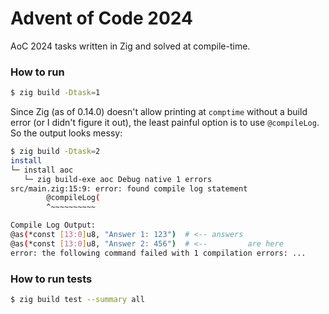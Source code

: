 # Advent of Code 2024

AoC 2024 tasks written in Zig and solved at compile-time.

### How to run

```bash
$ zig build -Dtask=1
```

Since Zig (as of 0.14.0) doesn't allow printing at `comptime` without a build error (or I didn't figure it out), the least painful option is to use `@compileLog`. So the output looks messy:

```bash
$ zig build -Dtask=2
install
└─ install aoc
   └─ zig build-exe aoc Debug native 1 errors
src/main.zig:15:9: error: found compile log statement
        @compileLog(
        ^~~~~~~~~~~

Compile Log Output:
@as(*const [13:0]u8, "Answer 1: 123")  # <-- answers
@as(*const [13:0]u8, "Answer 2: 456")  # <--         are here
error: the following command failed with 1 compilation errors: ...
```

### How to run tests

```bash
$ zig build test --summary all
```
